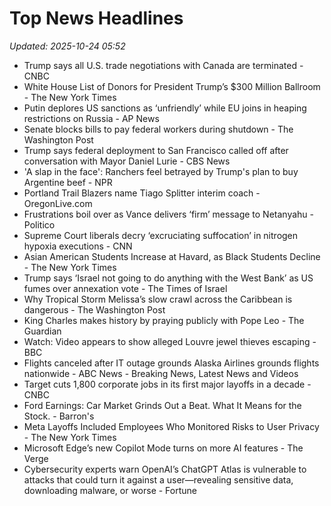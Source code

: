 # Top News Headlines

_Updated: 2025-10-24 05:52_

- Trump says all U.S. trade negotiations with Canada are terminated - CNBC
- White House List of Donors for President Trump’s $300 Million Ballroom - The New York Times
- Putin deplores US sanctions as ‘unfriendly’ while EU joins in heaping restrictions on Russia - AP News
- Senate blocks bills to pay federal workers during shutdown - The Washington Post
- Trump says federal deployment to San Francisco called off after conversation with Mayor Daniel Lurie - CBS News
- 'A slap in the face': Ranchers feel betrayed by Trump's plan to buy Argentine beef - NPR
- Portland Trail Blazers name Tiago Splitter interim coach - OregonLive.com
- Frustrations boil over as Vance delivers ‘firm’ message to Netanyahu - Politico
- Supreme Court liberals decry ‘excruciating suffocation’ in nitrogen hypoxia executions - CNN
- Asian American Students Increase at Havard, as Black Students Decline - The New York Times
- Trump says ‘Israel not going to do anything with the West Bank’ as US fumes over annexation vote - The Times of Israel
- Why Tropical Storm Melissa’s slow crawl across the Caribbean is dangerous - The Washington Post
- King Charles makes history by praying publicly with Pope Leo - The Guardian
- Watch: Video appears to show alleged Louvre jewel thieves escaping - BBC
- Flights canceled after IT outage grounds Alaska Airlines grounds flights nationwide - ABC News - Breaking News, Latest News and Videos
- Target cuts 1,800 corporate jobs in its first major layoffs in a decade - CNBC
- Ford Earnings: Car Market Grinds Out a Beat. What It Means for the Stock. - Barron's
- Meta Layoffs Included Employees Who Monitored Risks to User Privacy - The New York Times
- Microsoft Edge’s new Copilot Mode turns on more AI features - The Verge
- Cybersecurity experts warn OpenAI’s ChatGPT Atlas is vulnerable to attacks that could turn it against a user—revealing sensitive data, downloading malware, or worse - Fortune